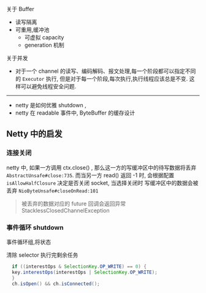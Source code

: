 
关于 Buffer

- 读写隔离
- 可重用,缓冲池 
  - 可虚拟 capacity
  - generation 机制

关于并发

- 对于一个 channel 的读写、编码解码、报文处理,每一个阶段都可以指定不同的 `Executor` 执行, 但是对于每一个阶段,每次执行,执行线程应该总是不变. 这样可以避免线程安全问题.

---

- netty 是如何优雅 shutdown ,
- netty 在 readable 事件中, ByteBuffer 的缓存设计


## Netty 中的启发

### 连接关闭

netty 中, 如果一方调用 ctx.close() , 那么这一方的写缓冲区中的待写数据将丢弃 `AbstractUnsafe#close:735`. 
而当另一方 read() 返回 -1 时, 会根据配置 `isAllowHalfClosure` 决定是否关闭 socket, 当选择关闭时 写缓冲区中的数据会被丢弃 `NioByteUnsafe#closeOnRead:101` 

> 被丢弃的数据对应的 future 回调会返回异常 StacklessClosedChannelException

### 事件循环 shutdown 

事件循环组,将状态

清除 selector
执行完剩余任务


```java
  if ((interestOps & SelectionKey.OP_WRITE) == 0) {
  key.interestOps(interestOps | SelectionKey.OP_WRITE);
  }
  ch.isOpen() && ch.isConnected();
```

